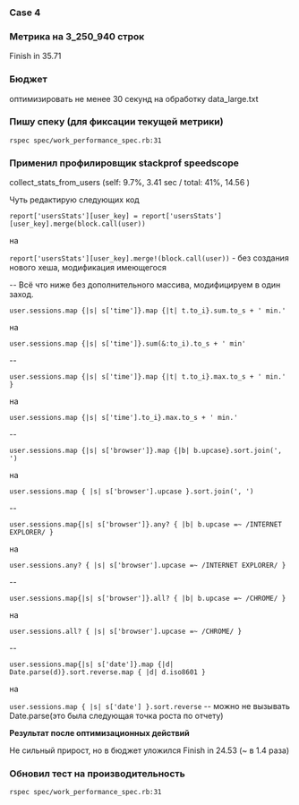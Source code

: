 ### Case 4

### Метрика на 3_250_940 строк
Finish in 35.71

### Бюджет
оптимизировать не менее 30 секунд на обработку data_large.txt

### Пишу спеку (для фиксации текущей метрики)
`rspec spec/work_performance_spec.rb:31`

### Применил профилировщик stackprof speedscope
collect_stats_from_users
(self: 9.7%, 3.41 sec / total: 41%, 14.56 )

Чуть редактирую следующих код

`report['usersStats'][user_key] = report['usersStats'][user_key].merge(block.call(user))`

на

`report['usersStats'][user_key].merge!(block.call(user))` - без создания нового хеша, модификация имеющегося

-- Всё что ниже без дополнительного массива, модифицируем в один заход.

`user.sessions.map {|s| s['time']}.map {|t| t.to_i}.sum.to_s + ' min.'`

на

`user.sessions.map {|s| s['time']}.sum(&:to_i).to_s + ' min'`

--

`user.sessions.map {|s| s['time']}.map {|t| t.to_i}.max.to_s + ' min.' }`

на

`user.sessions.map {|s| s['time'].to_i}.max.to_s + ' min.'`

--

`user.sessions.map {|s| s['browser']}.map {|b| b.upcase}.sort.join(', ')`

на

`user.sessions.map { |s| s['browser'].upcase }.sort.join(', ')`

--

`user.sessions.map{|s| s['browser']}.any? { |b| b.upcase =~ /INTERNET EXPLORER/ }`

на

`user.sessions.any? { |s| s['browser'].upcase =~ /INTERNET EXPLORER/ }`

--

`user.sessions.map{|s| s['browser']}.all? { |b| b.upcase =~ /CHROME/ }`

на

`user.sessions.all? { |s| s['browser'].upcase =~ /CHROME/ }`

--

`user.sessions.map{|s| s['date']}.map {|d| Date.parse(d)}.sort.reverse.map { |d| d.iso8601 }`

на

`user.sessions.map { |s| s['date'] }.sort.reverse` -- можно не вызывать Date.parse(это была следующая точка роста по отчету)

**Результат после оптимизационных действий**

Не сильный прирост, но в бюджет уложился Finish in 24.53 (~ в 1.4 раза)

### Обновил тест на производительность
`rspec spec/work_performance_spec.rb:31`

